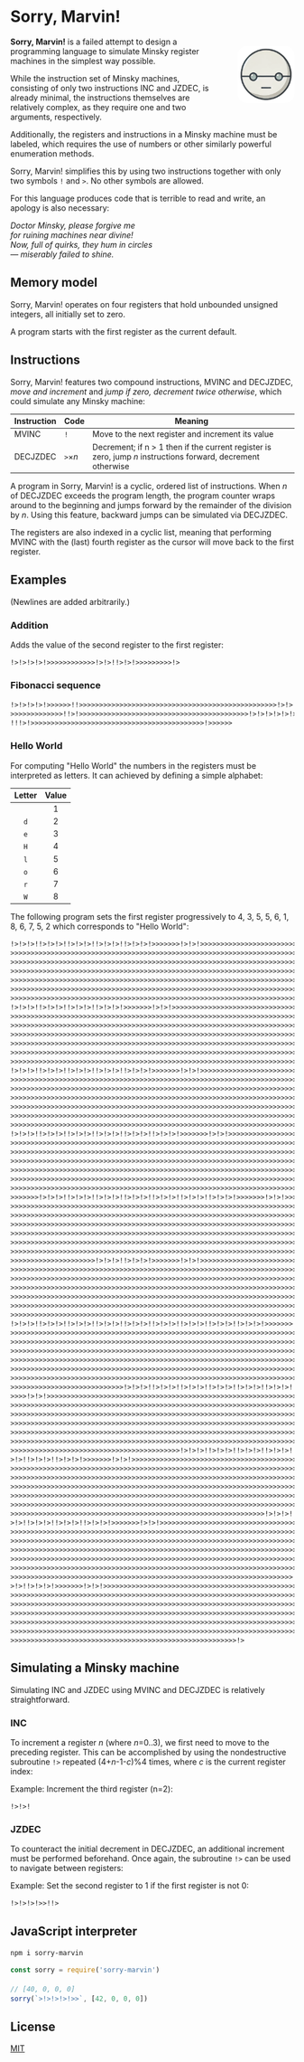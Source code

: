 # Sorry, Marvin!

<img src="logo.png" style="width: 20%; float: right; margin: 1rem 0 1rem 2rem; border-radius: 1rem; max-width: 250px; float: right" align="right" width="250">

**Sorry, Marvin!** is a failed attempt to design a programming language to simulate Minsky register machines in the simplest way possible.

While the instruction set of Minsky machines, consisting of only two instructions INC and JZDEC, is already minimal, the instructions themselves are relatively complex, as they require one and two arguments, respectively.

Additionally, the registers and instructions in a Minsky machine must be labeled, which requires the use of numbers or other similarly powerful enumeration methods.

Sorry, Marvin! simplifies this by using two instructions together with only two symbols `!` and `>`. No other symbols are allowed.

For this language produces code that is terrible to read and write, an apology is also necessary:

*Doctor Minsky, please forgive me*  
*for ruining machines near divine!*  
*Now, full of quirks, they hum in circles*  
*— miserably failed to shine.*  

## Memory model

Sorry, Marvin! operates on four registers that hold unbounded unsigned integers, all initially set to zero.

A program starts with the first register as the current default.

## Instructions

Sorry, Marvin! features two compound instructions, MVINC and DECJZDEC, *move and increment* and *jump if zero, decrement twice otherwise*, which could simulate any Minsky machine:

| Instruction | Code       | Meaning | 
| ----------- | ---------- | ------- |
| MVINC       | `!`        | Move to the next register and increment its value |
| DECJZDEC    | `>`×*n*  | Decrement; if n > 1 then if the current register is zero, jump *n* instructions forward, decrement otherwise |

A program in Sorry, Marvin! is a cyclic, ordered list of instructions. When *n* of DECJZDEC exceeds the program length, the program counter wraps around to the beginning and jumps forward by the remainder of the division by *n*. Using this feature, backward jumps can be simulated via DECJZDEC.

The registers are also indexed in a cyclic list, meaning that performing MVINC with the (last) fourth register as the cursor will move back to the first register.

## Examples

(Newlines are added arbitrarily.)

### Addition

Adds the value of the second register to the first register:

```
!>!>!>!>!>>>>>>>>>>>>!>!>!!>!>!>>>>>>>>>!>
```

### Fibonacci sequence

```
!>!>!>!>!>>>>>>!!>>>>>>>>>>>>>>>>>>>>>>>>>>>>>>>>>>>>>>>>>>>>>>>>>!>!>!>!>!>!>!>!
>>>>>>>>>>>>>!!>!>>>>>>>>>>>>>>>>>>>>>>>>>>>>>>>>>>>>>>>>>>!>!>!>!>!>!>>>>>>>>>!>
!!!>!>>>>>>>>>>>>>>>>>>>>>>>>>>>>>>>>>>>>>>>>>>>!>>>>>>
```

### Hello World

For computing "Hello World" the numbers in the registers must be interpreted as letters. 
  It can achieved by defining a simple alphabet:

| Letter | Value |
| :----: | :---: |
| ` `    | 1     |
| `d`    | 2     |
| `e`    | 3     |
| `H`    | 4     |
| `l`    | 5     |
| `o`    | 6     |
| `r`    | 7     |
| `W`    | 8     |

The following program sets the first register progressively to 4, 3, 5, 5, 6, 1, 8, 6, 7, 5, 2
  which corresponds to "Hello World":

```
!>!>!>!!>!>!>!!>!>!>!!>!>!>!!>!>!>!>>>>>>>!>!>!>>>>>>>>>>>>>>>>>>>>>>>>>>>>>>>>>
>>>>>>>>>>>>>>>>>>>>>>>>>>>>>>>>>>>>>>>>>>>>>>>>>>>>>>>>>>>>>>>>>>>>>>>>>>>>>>>>
>>>>>>>>>>>>>>>>>>>>>>>>>>>>>>>>>>>>>>>>>>>>>>>>>>>>>>>>>>>>>>>>>>>>>>>>>>>>>>>>
>>>>>>>>>>>>>>>>>>>>>>>>>>>>>>>>>>>>>>>>>>>>>>>>>>>>>>>>>>>>>>>>>>>>>>>>>>>>>>>>
>>>>>>>>>>>>>>>>>>>>>>>>>>>>>>>>>>>>>>>>>>>>>>>>>>>>>>>>>>>>>>>>>>>>>>>>>>>>>>>>
>>>>>>>>>>>>>>>>>>>>>>>>>>>>>>>>>>>>>>>>>>>>>>>>>>>>>>>>>>>>>>>>>>>>>>>>>>>>>>>>
>>>>>>>>>>>>>>>>>>>>>>>>>>>>>>>>>>>>>>>>>>>>>>>>>>>>>>>>>>>>>>>>>>>>>>>>>>>>>>>>
!>!>!>!!>!>!>!!>!>!>!!>!>!>!>>>>>>>!>!>!>>>>>>>>>>>>>>>>>>>>>>>>>>>>>>>>>>>>>>>>
>>>>>>>>>>>>>>>>>>>>>>>>>>>>>>>>>>>>>>>>>>>>>>>>>>>>>>>>>>>>>>>>>>>>>>>>>>>>>>>>
>>>>>>>>>>>>>>>>>>>>>>>>>>>>>>>>>>>>>>>>>>>>>>>>>>>>>>>>>>>>>>>>>>>>>>>>>>>>>>>>
>>>>>>>>>>>>>>>>>>>>>>>>>>>>>>>>>>>>>>>>>>>>>>>>>>>>>>>>>>>>>>>>>>>>>>>>>>>>>>>>
>>>>>>>>>>>>>>>>>>>>>>>>>>>>>>>>>>>>>>>>>>>>>>>>>>>>>>>>>>>>>>>>>>>>>>>>>>>>>>>>
>>>>>>>>>>>>>>>>>>>>>>>>>>>>>>>>>>>>>>>>>>>>>>>>>>>>>>>>>>>>>>>>>>>>>>>>>>>>>>>>
>>>>>>>>>>>>>>>>>>>>>>>>>>>>>>>>>>>>>>>>>>>>>>>>>>>>>>>>>>>>>>>>>>>>>>>>>!>!>!>!
!>!>!>!!>!>!>!!>!>!>!!>!>!>!!>!>!>!>>>>>>>!>!>!>>>>>>>>>>>>>>>>>>>>>>>>>>>>>>>>>
>>>>>>>>>>>>>>>>>>>>>>>>>>>>>>>>>>>>>>>>>>>>>>>>>>>>>>>>>>>>>>>>>>>>>>>>>>>>>>>>
>>>>>>>>>>>>>>>>>>>>>>>>>>>>>>>>>>>>>>>>>>>>>>>>>>>>>>>>>>>>>>>>>>>>>>>>>>>>>>>>
>>>>>>>>>>>>>>>>>>>>>>>>>>>>>>>>>>>>>>>>>>>>>>>>>>>>>>>>>>>>>>>>>>>>>>>>>>>>>>>>
>>>>>>>>>>>>>>>>>>>>>>>>>>>>>>>>>>>>>>>>>>>>>>>>>>>>>>>>>>>>>>>>>>>>>>>>>>>>>>>>
>>>>>>>>>>>>>>>>>>>>>>>>>>>>>>>>>>>>>>>>>>>>>>>>>>>>>>>>>>>>>>>>>>>>>>>>>>>>>>>>
>>>>>>>>>>>>>>>>>>>>>>>>>>>>>>>>>>>>>>>>>>>>>>>>>>>>>>>>>>>>>>>>>>>>>>>>>>>>>>>>
!>!>!>!!>!>!>!!>!>!>!!>!>!>!!>!>!>!!>!>!>!>>>>>>>!>!>!>>>>>>>>>>>>>>>>>>>>>>>>>>
>>>>>>>>>>>>>>>>>>>>>>>>>>>>>>>>>>>>>>>>>>>>>>>>>>>>>>>>>>>>>>>>>>>>>>>>>>>>>>>>
>>>>>>>>>>>>>>>>>>>>>>>>>>>>>>>>>>>>>>>>>>>>>>>>>>>>>>>>>>>>>>>>>>>>>>>>>>>>>>>>
>>>>>>>>>>>>>>>>>>>>>>>>>>>>>>>>>>>>>>>>>>>>>>>>>>>>>>>>>>>>>>>>>>>>>>>>>>>>>>>>
>>>>>>>>>>>>>>>>>>>>>>>>>>>>>>>>>>>>>>>>>>>>>>>>>>>>>>>>>>>>>>>>>>>>>>>>>>>>>>>>
>>>>>>>>>>>>>>>>>>>>>>>>>>>>>>>>>>>>>>>>>>>>>>>>>>>>>>>>>>>>>>>>>>>>>>>>>>>>>>>>
>>>>>>>>>>>>>>>>>>>>>>>>>>>>>>>>>>>>>>>>>>>>>>>>>>>>>>>>>>>>>>>>>>>>>>>>>>>>>>>>
>>>>>>>!>!>!>!!>!>!>!!>!>!>!!>!>!>!!>!>!>!!>!>!>!!>!>!>!>>>>>>>!>!>!>>>>>>>>>>>>
>>>>>>>>>>>>>>>>>>>>>>>>>>>>>>>>>>>>>>>>>>>>>>>>>>>>>>>>>>>>>>>>>>>>>>>>>>>>>>>>
>>>>>>>>>>>>>>>>>>>>>>>>>>>>>>>>>>>>>>>>>>>>>>>>>>>>>>>>>>>>>>>>>>>>>>>>>>>>>>>>
>>>>>>>>>>>>>>>>>>>>>>>>>>>>>>>>>>>>>>>>>>>>>>>>>>>>>>>>>>>>>>>>>>>>>>>>>>>>>>>>
>>>>>>>>>>>>>>>>>>>>>>>>>>>>>>>>>>>>>>>>>>>>>>>>>>>>>>>>>>>>>>>>>>>>>>>>>>>>>>>>
>>>>>>>>>>>>>>>>>>>>>>>>>>>>>>>>>>>>>>>>>>>>>>>>>>>>>>>>>>>>>>>>>>>>>>>>>>>>>>>>
>>>>>>>>>>>>>>>>>>>>>>>>>>>>>>>>>>>>>>>>>>>>>>>>>>>>>>>>>>>>>>>>>>>>>>>>>>>>>>>>
>>>>>>>>>>>>>>>>>>>>>!>!>!>!!>!>!>!>>>>>>>!>!>!>>>>>>>>>>>>>>>>>>>>>>>>>>>>>>>>>
>>>>>>>>>>>>>>>>>>>>>>>>>>>>>>>>>>>>>>>>>>>>>>>>>>>>>>>>>>>>>>>>>>>>>>>>>>>>>>>>
>>>>>>>>>>>>>>>>>>>>>>>>>>>>>>>>>>>>>>>>>>>>>>>>>>>>>>>>>>>>>>>>>>>>>>>>>>>>>>>>
>>>>>>>>>>>>>>>>>>>>>>>>>>>>>>>>>>>>>>>>>>>>>>>>>>>>>>>>>>>>>>>>>>>>>>>>>>>>>>>>
>>>>>>>>>>>>>>>>>>>>>>>>>>>>>>>>>>>>>>>>>>>>>>>>>>>>>>>>>>>>>>>>>>>>>>>>>>>>>>>>
>>>>>>>>>>>>>>>>>>>>>>>>>>>>>>>>>>>>>>>>>>>>>>>>>>>>>>>>>>>>>>>>>>>>>>>>>>>>>>>>
>>>>>>>>>>>>>>>>>>>>>>>>>>>>>>>>>>>>>>>>>>>>>>>>>>>>>>>>>>>>>>>>>>>>>>>>>>>>>>>>
!>!>!>!!>!>!>!!>!>!>!!>!>!>!!>!>!>!!>!>!>!!>!>!>!!>!>!>!!>!>!>!>>>>>>>!>!>!>>>>>
>>>>>>>>>>>>>>>>>>>>>>>>>>>>>>>>>>>>>>>>>>>>>>>>>>>>>>>>>>>>>>>>>>>>>>>>>>>>>>>>
>>>>>>>>>>>>>>>>>>>>>>>>>>>>>>>>>>>>>>>>>>>>>>>>>>>>>>>>>>>>>>>>>>>>>>>>>>>>>>>>
>>>>>>>>>>>>>>>>>>>>>>>>>>>>>>>>>>>>>>>>>>>>>>>>>>>>>>>>>>>>>>>>>>>>>>>>>>>>>>>>
>>>>>>>>>>>>>>>>>>>>>>>>>>>>>>>>>>>>>>>>>>>>>>>>>>>>>>>>>>>>>>>>>>>>>>>>>>>>>>>>
>>>>>>>>>>>>>>>>>>>>>>>>>>>>>>>>>>>>>>>>>>>>>>>>>>>>>>>>>>>>>>>>>>>>>>>>>>>>>>>>
>>>>>>>>>>>>>>>>>>>>>>>>>>>>>>>>>>>>>>>>>>>>>>>>>>>>>>>>>>>>>>>>>>>>>>>>>>>>>>>>
>>>>>>>>>>>>>>>>>>>>>>>>>>>>!>!>!>!!>!>!>!!>!>!>!!>!>!>!!>!>!>!!>!>!>!!>!>!>!>>>
>>>>!>!>!>>>>>>>>>>>>>>>>>>>>>>>>>>>>>>>>>>>>>>>>>>>>>>>>>>>>>>>>>>>>>>>>>>>>>>>
>>>>>>>>>>>>>>>>>>>>>>>>>>>>>>>>>>>>>>>>>>>>>>>>>>>>>>>>>>>>>>>>>>>>>>>>>>>>>>>>
>>>>>>>>>>>>>>>>>>>>>>>>>>>>>>>>>>>>>>>>>>>>>>>>>>>>>>>>>>>>>>>>>>>>>>>>>>>>>>>>
>>>>>>>>>>>>>>>>>>>>>>>>>>>>>>>>>>>>>>>>>>>>>>>>>>>>>>>>>>>>>>>>>>>>>>>>>>>>>>>>
>>>>>>>>>>>>>>>>>>>>>>>>>>>>>>>>>>>>>>>>>>>>>>>>>>>>>>>>>>>>>>>>>>>>>>>>>>>>>>>>
>>>>>>>>>>>>>>>>>>>>>>>>>>>>>>>>>>>>>>>>>>>>>>>>>>>>>>>>>>>>>>>>>>>>>>>>>>>>>>>>
>>>>>>>>>>>>>>>>>>>>>>>>>>>>>>>>>>>>>>>>>>!>!>!>!!>!>!>!!>!>!>!!>!>!>!!>!>!>!!>!
>!>!!>!>!>!!>!>!>!>>>>>>>!>!>!>>>>>>>>>>>>>>>>>>>>>>>>>>>>>>>>>>>>>>>>>>>>>>>>>>
>>>>>>>>>>>>>>>>>>>>>>>>>>>>>>>>>>>>>>>>>>>>>>>>>>>>>>>>>>>>>>>>>>>>>>>>>>>>>>>>
>>>>>>>>>>>>>>>>>>>>>>>>>>>>>>>>>>>>>>>>>>>>>>>>>>>>>>>>>>>>>>>>>>>>>>>>>>>>>>>>
>>>>>>>>>>>>>>>>>>>>>>>>>>>>>>>>>>>>>>>>>>>>>>>>>>>>>>>>>>>>>>>>>>>>>>>>>>>>>>>>
>>>>>>>>>>>>>>>>>>>>>>>>>>>>>>>>>>>>>>>>>>>>>>>>>>>>>>>>>>>>>>>>>>>>>>>>>>>>>>>>
>>>>>>>>>>>>>>>>>>>>>>>>>>>>>>>>>>>>>>>>>>>>>>>>>>>>>>>>>>>>>>>>>>>>>>>>>>>>>>>>
>>>>>>>>>>>>>>>>>>>>>>>>>>>>>>>>>>>>>>>>>>>>>>>>>>>>>>>>>>>>>>>!>!>!>!!>!>!>!!>!
>!>!!>!>!>!!>!>!>!!>!>!>!>>>>>>>!>!>!>>>>>>>>>>>>>>>>>>>>>>>>>>>>>>>>>>>>>>>>>>>
>>>>>>>>>>>>>>>>>>>>>>>>>>>>>>>>>>>>>>>>>>>>>>>>>>>>>>>>>>>>>>>>>>>>>>>>>>>>>>>>
>>>>>>>>>>>>>>>>>>>>>>>>>>>>>>>>>>>>>>>>>>>>>>>>>>>>>>>>>>>>>>>>>>>>>>>>>>>>>>>>
>>>>>>>>>>>>>>>>>>>>>>>>>>>>>>>>>>>>>>>>>>>>>>>>>>>>>>>>>>>>>>>>>>>>>>>>>>>>>>>>
>>>>>>>>>>>>>>>>>>>>>>>>>>>>>>>>>>>>>>>>>>>>>>>>>>>>>>>>>>>>>>>>>>>>>>>>>>>>>>>>
>>>>>>>>>>>>>>>>>>>>>>>>>>>>>>>>>>>>>>>>>>>>>>>>>>>>>>>>>>>>>>>>>>>>>>>>>>>>>>>>
>>>>>>>>>>>>>>>>>>>>>>>>>>>>>>>>>>>>>>>>>>>>>>>>>>>>>>>>>>>>>>>>>>>>>>!>!>!>!!>!
>!>!!>!>!>!>>>>>>>!>!>!>>>>>>>>>>>>>>>>>>>>>>>>>>>>>>>>>>>>>>>>>>>>>>>>>>>>>>>>>
>>>>>>>>>>>>>>>>>>>>>>>>>>>>>>>>>>>>>>>>>>>>>>>>>>>>>>>>>>>>>>>>>>>>>>>>>>>>>>>>
>>>>>>>>>>>>>>>>>>>>>>>>>>>>>>>>>>>>>>>>>>>>>>>>>>>>>>>>>>>>>>>>>>>>>>>>>>>>>>>>
>>>>>>>>>>>>>>>>>>>>>>>>>>>>>>>>>>>>>>>>>>>>>>>>>>>>>>>>>>>>>>>>>>>>>>>>>>>>>>>>
>>>>>>>>>>>>>>>>>>>>>>>>>>>>>>>>>>>>>>>>>>>>>>>>>>>>>>>>>>>>>>>>>>>>>>>>>>>>>>>>
>>>>>>>>>>>>>>>>>>>>>>>>>>>>>>>>>>>>>>>>>>>>>>>>>>>>>>>>>>>>>>>>>>>>>>>>>>>>>>>>
>>>>>>>>>>>>>>>>>>>>>>>>>>>>>>>>>>>>>>>>>>>>>>>>>>>>>>>>!>
```

## Simulating a Minsky machine

Simulating INC and JZDEC using MVINC and DECJZDEC is relatively straightforward.

### INC

To increment a register *n* (where *n*=0..3), we first need to move to the preceding register. This can be accomplished by using the nondestructive subroutine `!>` repeated (4+*n*-1-*c*)%4 times, where *c* is the current register index:

Example: Increment the third register (n=2):

```
!>!>!
```

### JZDEC

To counteract the initial decrement in DECJZDEC, an additional increment must be performed beforehand. Once again, the subroutine `!>` can be used to navigate between registers:

Example: Set the second register to 1 if the first register is not 0:

```
!>!>!>!>>!!>
```

## JavaScript interpreter

```shell
npm i sorry-marvin
```

```js
const sorry = require('sorry-marvin')

// [40, 0, 0, 0]
sorry(`>!>!>!>!>>`, [42, 0, 0, 0])
```

## License

[MIT](LICENSE)
